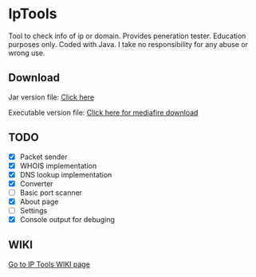 # IpTools
Tool to check info of ip or domain. Provides peneration tester. Education purposes only. Coded with Java.
I take no responsibility for any abuse or wrong use.

## Download
Jar version file: [Click here](https://github.com/videosambo/IpTools/raw/master/IPToolsJAR.jar)

Executable version file: [Click here for mediafire download](https://www.mediafire.com/file/i9769ba1r8aq811/IPTools.exe/file)


## TODO
- [x] Packet sender
- [x] WHOIS implementation
- [x] DNS lookup implementation
- [x] Converter
- [ ] Basic port scanner
- [x] About page
- [ ] Settings
- [x] Console output for debuging

## WIKI
[Go to IP Tools WIKI page](https://github.com/videosambo/iptools/wiki/)

